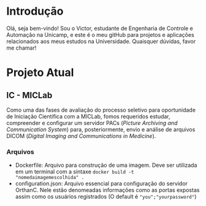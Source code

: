 # Introdução
Olá, seja bem-vindo! Sou o Victor, estudante de Engenharia de Controle e Automação na Unicamp, e este 
é o meu gitHub para projetos e aplicações relacionados aos meus estudos na Universidade. 
Quaisquer dúvidas, favor me chamar!
# Projeto Atual
## IC - MICLab
Como uma das fases de avaliação do processo seletivo para oportunidade de Iniciação Científica com
a MICLab, fomos requeridos estudar, compreender e configurar um servidor PACs (*Picture Archiving and Communication System*)
para, posteriormente, envio e análise de arquivos DICOM (*Digital Imaging and Communications in Medicine*).
### Arquivos
- Dockerfile: Arquivo para construção de uma imagem. Deve ser utilizada em um terminal com a sintaxe `docker build -t "nomedaimagemescolhida" .`
- configuration.json: Arquivo essencial para configuração do servidor OrthanC. Nele estão denomeadas informações como as portas expostas assim como os usuários registrados (O default é `"you";"yourpassword"`)
